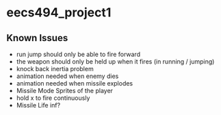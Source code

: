 # eecs494_project1

## Known Issues

- run jump should only be able to fire forward
- the weapon should only be held up when it fires (in running / jumping)
- knock back inertia problem
- animation needed when enemy dies
- animation needed when missile explodes
- Missile Mode Sprites of the player
- hold x to fire continuously
- Missile Life inf?
